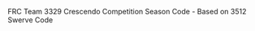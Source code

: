 FRC Team 3329 Crescendo Competition Season Code - Based on 3512 Swerve Code []([url](https://github.com/frc3512/SwerveBot-2022)https://github.com/frc3512/SwerveBot-2022)
